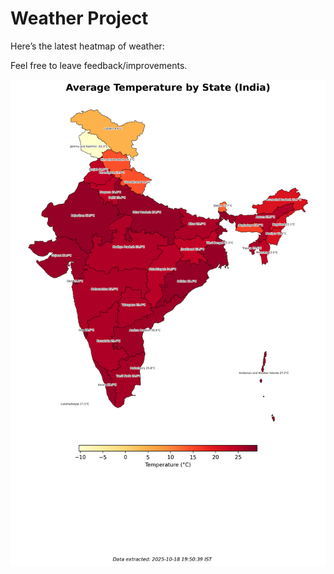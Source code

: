 # Weather Project

Here’s the latest heatmap of weather:

Feel free to leave feedback/improvements.

![India Heatmap](docs/assets/india_heatmap.png?v=F3A239)
